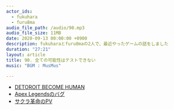 ```yaml
---
actor_ids:
  - fukuhara
  - furu8ma
audio_file_path: /audio/90.mp3
audio_file_size: 11MB
date: 2020-09-13 00:00:00 +0900
description: fukuharaとfuru8maの2人で、最近やったゲームの話をしました
duration: "27:21"
layout: article
title: 90. 全ての可能性はテストできない
music: "BGM : MusMus"

---
```


- [DETOROIT BECOME HUMAN](https://www.jp.playstation.com/games/detroit-become-human/)
- [Apex Legendsのバグ](https://www.gamespark.jp/article/2020/08/18/101371.html)
- [サクラ革命のPV](https://www.youtube.com/watch?v=o5gFFmhxx80&feature=youtu.be)

